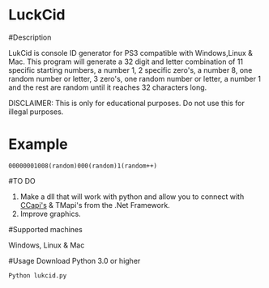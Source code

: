 # LuckCid




#Description

LukCid is console ID generator for PS3 compatible with Windows,Linux & Mac. This program will generate a 32 digit and letter combination of 11 specific starting numbers, a number 1, 2 specific zero's, a number 8, one random number or letter, 3 zero's, one random number or letter, a number 1 and the rest are random until it reaches 32 characters long. 

DISCLAIMER: This is only for educational purposes. Do not use this for illegal purposes.

# Example
`00000001008(random)000(random)1(random++)` 

#TO DO 
 
1. Make a dll that will work with python and allow you to connect with [CCapi's](http://www.enstoneworld.com/articles/view/15/ControlConsole_API) & TMapi's from the .Net Framework. 
2. Improve graphics.


#Supported machines 

Windows, Linux & Mac    

#Usage
 Download Python 3.0  or higher

 `Python lukcid.py`
